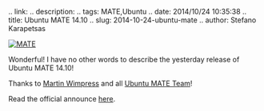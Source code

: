 .. link: 
.. description: 
.. tags: MATE,Ubuntu
.. date: 2014/10/24 10:35:38
.. title: Ubuntu MATE 14.10
.. slug: 2014-10-24-ubuntu-mate
.. author: Stefano Karapetsas

[![MATE](/assets/2014-10-24-ubuntu-mate-mini.png)](/assets/2014-10-24-ubuntu-mate.png)

Wonderful! I have no other words to describe the yesterday release of Ubuntu MATE 14.10!

Thanks to [Martin Wimpress](http://flexion.org/) and all [Ubuntu MATE Team](https://ubuntu-mate.org/team/)!

Read the official announce [here](https://ubuntu-mate.org/blog/ubuntu-mate-utopic-final-release/).
